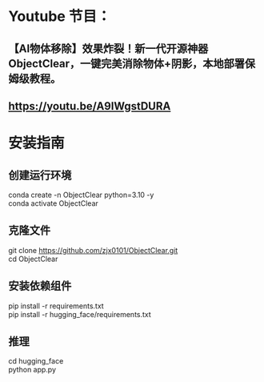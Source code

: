 # Youtube 节目：
## 【AI物体移除】效果炸裂！新一代开源神器 ObjectClear，一键完美消除物体+阴影，本地部署保姆级教程。
## https://youtu.be/A9lWgstDURA

# 安装指南
## 创建运行环境
conda create -n ObjectClear python=3.10 -y  
conda activate ObjectClear  


## 克隆文件
git clone https://github.com/zjx0101/ObjectClear.git  
cd ObjectClear  

## 安装依赖组件
pip install -r requirements.txt  
pip install -r hugging_face/requirements.txt  

## 推理
cd hugging_face  
python app.py  




  












 
















